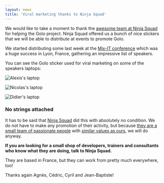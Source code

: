 ```yaml
---
layout: news
title: 'Viral marketing thanks to Ninja Squad'
---
```


We would like to take a moment to thank the [awesome team at Ninja Squad](http://ninja-squad.com/) for helping the Golo project. Ninja Squad offered us a bunch of nice stickers that we will be able to distribute at events to promote Golo.

We started distributing some last week at the [Mix-IT conference](http://www.mix-it.fr/) which was a huge success in Lyon, France, gathering an impressive list of speakers.

You can see the Golo sticker used for viral marketing on some of the speakers laptops:

![Alexis's laptop](http://farm8.staticflickr.com/7050/8689168816_9d88302181_z_d.jpg)

![Nicolas's laptop](http://farm8.staticflickr.com/7043/8688052113_a4ca24656c_z_d.jpg)

![Didier's laptop](http://farm8.staticflickr.com/7053/8689172360_4fdf5b4135_z_d.jpg)

### No strings attached

It has to be said that [Ninja Squad](http://ninja-squad.com/) did this with absolutely no condition. We do not have to make any promotion of their activity, but because [they are a small team of passionate people](http://ninja-squad.com/team) with [similar values as ours](http://ninja-squad.com/work), we will do anyway.

**If you are looking for a small shop of developers, trainers and consultants who know what they are doing, talk to Ninja Squad.**

They are based in France, but they can work from pretty much everywhere, too!

Thanks again Agnès, Cédric, Cyril and Jean-Baptiste!
